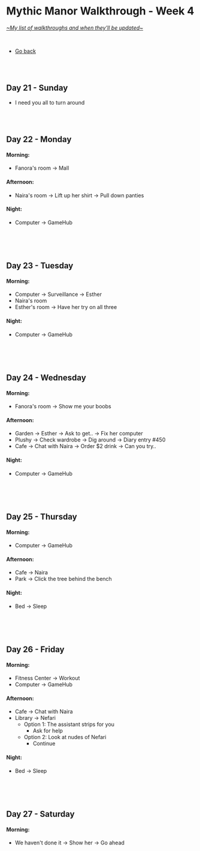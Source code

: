 # Mythic Manor Walkthrough - Week 4
[*\~My list of walkthroughs and when they'll be updated\~*](https://www.patreon.com/maimlain)

<br>

- [Go back](https://github.com/maim-lain/mythicmanor/blob/master/walkthrough.md)

<br>
<br>

## Day 21 - Sunday
- I need you all to turn around

<br>
<br>

## Day 22 - Monday
#### Morning:
- Fanora's room -> Mall

#### Afternoon:
- Naira's room -> Lift up her shirt -> Pull down panties

#### Night:
- Computer -> GameHub

<br>
<br>
<br>

## Day 23 - Tuesday
#### Morning:
- Computer -> Surveillance -> Esther
- Naira's room
- Esther's room -> Have her try on all three

#### Night:
- Computer -> GameHub

<br>
<br>
<br>

## Day 24 - Wednesday
#### Morning:
- Fanora's room -> Show me your boobs

#### Afternoon:
- Garden -> Esther -> Ask to get.. -> Fix her computer
- Plushy -> Check wardrobe -> Dig around -> Diary entry #450
- Cafe -> Chat with Naira -> Order $2 drink -> Can you try..

#### Night:
- Computer -> GameHub

<br>
<br>
<br>

## Day 25 - Thursday
#### Morning:
- Computer -> GameHub

#### Afternoon:
- Cafe -> Naira
- Park -> Click the tree behind the bench

#### Night:
- Bed -> Sleep

<br>
<br>
<br>

## Day 26 - Friday
#### Morning:
- Fitness Center -> Workout
- Computer -> GameHub

#### Afternoon:
- Cafe -> Chat with Naira
- Library -> Nefari
    - Option 1: The assistant strips for you
        - Ask for help
    - Option 2: Look at nudes of Nefari
        - Continue

#### Night:
- Bed -> Sleep

<br>
<br>
<br>

## Day 27 - Saturday
#### Morning:
- We haven't done it -> Show her -> Go ahead
